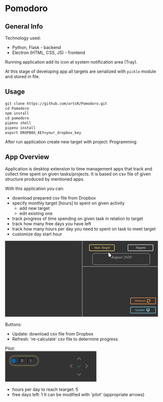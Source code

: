 # Pomodoro

## General Info

Technology used:
* Python, Flask - backend
* Electron (HTML, CSS, JS) - frontend

Running application add its icon at system notification area (Tray).

At this stage of developing app all targets are serialized with `pickle` module and stored in file.

## Usage

```
git clone https://github.com/artsR/Pomodoro.git
cd Pomodoro
npm install
cd pomodoro
pipenv shell
pipenv install
export DROPBOX_KEY=your_dropbox_key
```
After run application create new target with project: Programming

## App Overview

Application is desktop extension to time management apps that track and collect time spent
on given tasks/projects. It is based on csv file of given structure produced by mentioned apps.   

With this application you can:
* download prepared csv file from Dropbox
* specify monthly target [hours] to spent on given activity
    * add new target
    * edit existing one
* track progress of time spending on given task in relation to target
* track how many free days you have left
* track how many hours per day you need to spent on task to meet target
* customize day start hour


![Overview](./docs/overview.gif)

Buttons:
* Update: download csv file from Dropbox
* Refresh: 're-calculate' csv file to determine progress

Pilot:  
![Daily](./docs/daily.png)
* hours per day to reach tearget: 5
* free days left: 1
It can be modified with 'pilot' (appropriate arrows)
